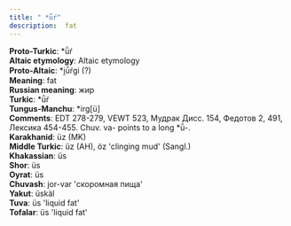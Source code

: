 ```yaml
---
title: " *ǖŕ"
description:  fat
---
```


<strong>Proto-Turkic</strong>:  *ǖŕ<br>
<strong>Altaic etymology</strong>:  Altaic etymology<br>
<strong> Proto-Altaic</strong>:  *i̯ū́ŕgi (?)<br>
<strong>Meaning</strong>:  fat<br>
<strong>Russian meaning</strong>:  жир<br>
<strong>Turkic</strong>:  *ǖŕ<br>
<strong>Tungus-Manchu</strong>:  *irg[ü]<br>
<strong>Comments</strong>:  EDT 278-279, VEWT 523, Мудрак Дисс. 154, Федотов 2, 491, Лексика 454-455. Chuv. va- points to a long *ǖ-.<br>
<strong>Karakhanid</strong>:  üz (MK)<br>
<strong>Middle Turkic</strong>:  üz (AH), öz 'clinging mud' (Sangl.)<br>
<strong>Khakassian</strong>:  üs<br>
<strong>Shor</strong>:  üs<br>
<strong>Oyrat</strong>:  üs<br>
<strong>Chuvash</strong>:  jor-var 'скоромная пища'<br>
<strong>Yakut</strong>:  üskäl<br>
<strong>Tuva</strong>:  üs 'liquid fat'<br>
<strong>Tofalar</strong>:  üs 'liquid fat'<br>


